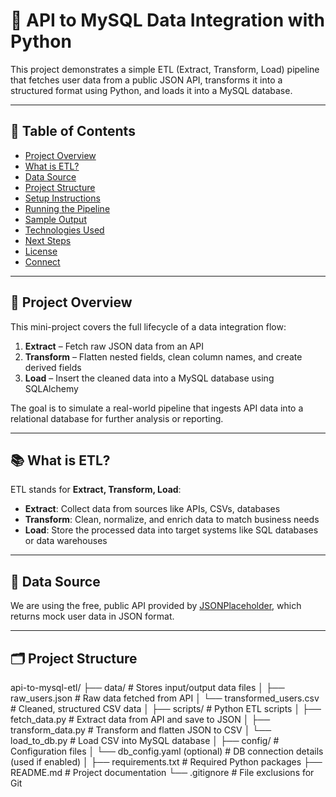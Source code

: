 # 🔄 API to MySQL Data Integration with Python

This project demonstrates a simple ETL (Extract, Transform, Load) pipeline that fetches user data from a public JSON API, transforms it into a structured format using Python, and loads it into a MySQL database.

---

## 📌 Table of Contents

- [Project Overview](#-project-overview)
- [What is ETL?](#-what-is-etl)
- [Data Source](#-data-source)
- [Project Structure](#-project-structure)
- [Setup Instructions](#-setup-instructions)
- [Running the Pipeline](#-running-the-pipeline)
- [Sample Output](#-sample-output)
- [Technologies Used](#-technologies-used)
- [Next Steps](#-next-steps)
- [License](#-license)
- [Connect](#-connect)

---

## 🚀 Project Overview

This mini-project covers the full lifecycle of a data integration flow:

1. **Extract** – Fetch raw JSON data from an API
2. **Transform** – Flatten nested fields, clean column names, and create derived fields
3. **Load** – Insert the cleaned data into a MySQL database using SQLAlchemy

The goal is to simulate a real-world pipeline that ingests API data into a relational database for further analysis or reporting.

---

## 📚 What is ETL?

ETL stands for **Extract, Transform, Load**:
- **Extract**: Collect data from sources like APIs, CSVs, databases
- **Transform**: Clean, normalize, and enrich data to match business needs
- **Load**: Store the processed data into target systems like SQL databases or data warehouses

---

## 🔗 Data Source

We are using the free, public API provided by [JSONPlaceholder](https://jsonplaceholder.typicode.com/users), which returns mock user data in JSON format.

---

## 🗂 Project Structure
api-to-mysql-etl/
├── data/ # Stores input/output data files
│ ├── raw_users.json # Raw data fetched from API
│ └── transformed_users.csv # Cleaned, structured CSV data
│
├── scripts/ # Python ETL scripts
│ ├── fetch_data.py # Extract data from API and save to JSON
│ ├── transform_data.py # Transform and flatten JSON to CSV
│ └── load_to_db.py # Load CSV into MySQL database
│
├── config/ # Configuration files
│ └── db_config.yaml (optional) # DB connection details (used if enabled)
│
├── requirements.txt # Required Python packages
├── README.md # Project documentation
└── .gitignore # File exclusions for Git

